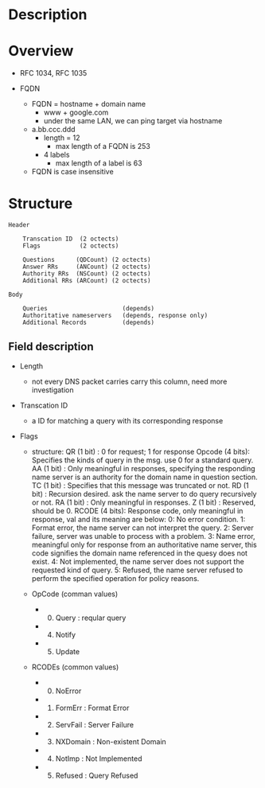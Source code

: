# Description


# Overview


* RFC 1034, RFC 1035

* FQDN
    * FQDN = hostname + domain name
        * www + google.com
        * under the same LAN, we can ping target via hostname
    * a.bb.ccc.ddd
        * length = 12
            * max length of a FQDN is 253
        * 4 labels
            * max length of a label is 63
     * FQDN is case insensitive


# Structure

    
    Header
        
        Transcation ID  (2 octects)
        Flags           (2 octects)

        Questions      (QDCount) (2 octects)
        Answer RRs     (ANCount) (2 octects)
        Authority RRs  (NSCount) (2 octects)
        Additional RRs (ARCount) (2 octects)
    
    Body

        Queries                     (depends)
        Authoritative nameservers   (depends, response only)
        Additional Records          (depends)

## Field description
* Length
    * not every DNS packet carries carry this column, need more investigation

* Transcation ID
    * a ID for matching a query with its corresponding response

* Flags
    * structure:
        QR     (1 bit) : 0 for request; 1 for response
        Opcode (4 bits): Specifies the kinds of query in the msg. use 0 for a standard query.
        AA     (1 bit) : Only meaningful in responses, specifying the responding name server is an authority for the domain name in question section.
        TC     (1 bit) : Specifies that this message was truncated or not.
        RD     (1 bit) : Recursion desired. ask the name server to do query recursively or not.
        RA     (1 bit) : Only meaningful in responses.
        Z      (1 bit) : Reserved, should be 0.
        RCODE  (4 bits): Response code, only meaningful in response, val and its meaning are below:
            0: No error condition.
            1: Format error, the name server can not interpret the query.
            2: Server failure, server was unable to process with a problem.
            3: Name error, meaningful only for response from an authoritative name server, this code signifies the domain name referenced in the quesy does not exist.
            4: Not implemented, the name server does not support the requested kind of query.
            5: Refused, the name server refused to perform the specified operation for policy reasons.

        
    * OpCode (comman values)
        * 0. Query      : reqular query
        * 4. Notify     
        * 5. Update
    
    * RCODEs (common values)
        * 0. NoError
        * 1. FormErr    : Format Error
        * 2. ServFail   : Server Failure
        * 3. NXDomain   : Non-existent Domain
        * 4. NotImp     : Not Implemented
        * 5. Refused    : Query Refused
